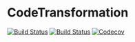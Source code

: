 # CodeTransformation

[![Build Status](https://travis-ci.com/perrutquist/CodeTransformation.jl.svg?branch=master)](https://travis-ci.com/perrutquist/CodeTransformation.jl)
[![Build Status](https://ci.appveyor.com/api/projects/status/github/perrutquist/CodeTransformation.jl?svg=true)](https://ci.appveyor.com/project/perrutquist/CodeTransformation-jl)
[![Codecov](https://codecov.io/gh/perrutquist/CodeTransformation.jl/branch/master/graph/badge.svg)](https://codecov.io/gh/perrutquist/CodeTransformation.jl)
